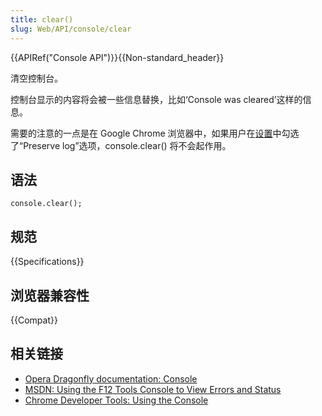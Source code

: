 ```yaml
---
title: clear()
slug: Web/API/console/clear
---
```


{{APIRef("Console API")}}{{Non-standard_header}}

清空控制台。

控制台显示的内容将会被一些信息替换，比如‘Console was cleared’这样的信息。

需要的注意的一点是在 Google Chrome 浏览器中，如果用户在[设置](https://developers.google.cn/web/tools/chrome-devtools/console#preserve-log)中勾选了“Preserve log”选项，console.clear() 将不会起作用。

## 语法

```plain
console.clear();
```

## 规范

{{Specifications}}

## 浏览器兼容性

{{Compat}}

## 相关链接

- [Opera Dragonfly documentation: Console](http://www.opera.com/dragonfly/documentation/console/)
- [MSDN: Using the F12 Tools Console to View Errors and Status](http://msdn.microsoft.com/library/gg589530)
- [Chrome Developer Tools: Using the Console](https://developer.chrome.com/devtools/docs/console#assertions)
